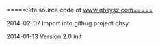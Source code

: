 =====Site source code of www.qhsysz.com=====

2014-02-07
Import into githug project qhsy

2014-01-13
Version 2.0 init